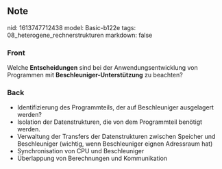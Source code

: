## Note
nid: 1613747712438
model: Basic-b122e
tags: 08_heterogene_rechnerstrukturen
markdown: false

### Front
Welche <b>Entscheidungen</b> sind bei der Anwendungsentwicklung von
Programmen mit <b>Beschleuniger-Unterstützung</b> zu beachten?

### Back
<div>
<div><ul>
<li>Identifizierung des Programmteils, der auf Beschleuniger ausgelagert werden?</li>
<li>Isolation der Datenstrukturen, die von dem Programmteil benötigt werden.</li>
<li>Verwaltung
 der Transfers der Datenstrukturen zwischen Speicher und Beschleuniger 
(wichtig, wenn Beschleuniger eignen Adressraum hat)</li>
<li>Synchronisation von CPU und Beschleuniger</li>
<li>Überlappung von Berechnungen und Kommunikation</li>
</ul>
</div></div>
